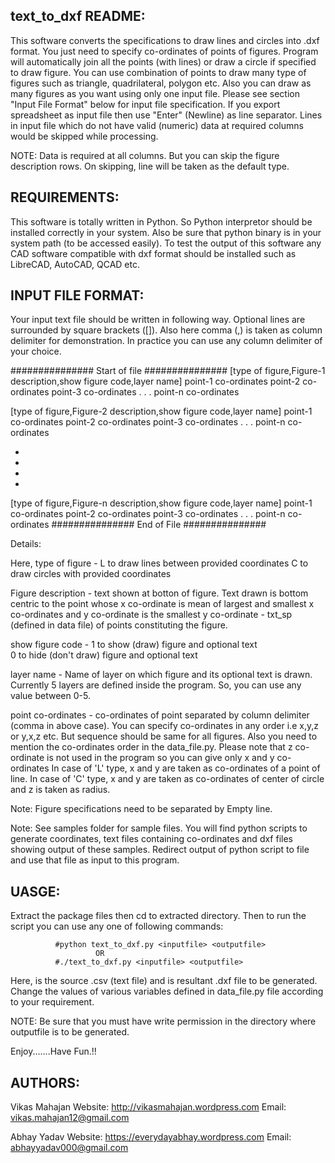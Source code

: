 text_to_dxf README:
--------------------------

This software converts the specifications to draw lines and circles into 
.dxf format. You just need to specify co-ordinates of points of figures. 
Program will automatically join all the points (with lines) or draw a circle 
if specified to draw figure. You can use combination of points to draw many 
type of figures such as triangle, quadrilateral, polygon etc. Also you can 
draw as many figures as you want using only one input file. 
Please see section "Input File Format" below for input file specification. 
If you export spreadsheet as input file then use "Enter" (Newline) as line
separator. Lines in input file which do not have valid (numeric) data at 
required columns would be skipped while processing.   

NOTE:   Data is required at all columns. But you can skip the figure 
        description rows. On skipping, line will be taken as the default
        type.



REQUIREMENTS:
----------------------------

This software is totally written in Python. So Python interpretor should be
installed correctly in your system. Also be sure that python binary is in your
system path (to be accessed easily). To test the output of this software any
CAD software compatible with dxf format should be installed such as LibreCAD,
AutoCAD, QCAD etc.



INPUT FILE FORMAT:
----------------------------

Your input text file should be written in following way. Optional lines are 
surrounded by square brackets ([]). Also here comma (,) is taken as column 
delimiter for demonstration. In practice you can use any column delimiter
of your choice.

############### Start of file ###############
[type of figure,Figure-1 description,show figure code,layer name]
point-1 co-ordinates
point-2 co-ordinates
point-3 co-ordinates
.
.
.
point-n co-ordinates

[type of figure,Figure-2 description,show figure code,layer name]
point-1 co-ordinates
point-2 co-ordinates
point-3 co-ordinates
.
.
.
point-n co-ordinates

-
-
-
-

[type of figure,Figure-n description,show figure code,layer name]
point-1 co-ordinates
point-2 co-ordinates
point-3 co-ordinates
.
.
.
point-n co-ordinates
############### End of File ###############

Details:

Here,
type of figure - L to draw lines between provided coordinates
                 C to draw circles with provided coordinates
 
Figure description - text shown at botton of figure. Text drawn is bottom
                     centric to the point whose x co-ordinate is mean of 
                     largest and smallest x co-ordinates and y co-ordinate 
                     is the smallest y co-ordinate - txt_sp (defined in data 
                     file) of points constituting the figure.

show figure code - 1 to show (draw) figure and optional text   
                   0 to hide (don't draw) figure and optional text
                 
layer name - Name of layer on which figure and its optional text is
             drawn. Currently 5 layers are defined inside the program.
             So, you can use any value between 0-5.

point co-ordinates - co-ordinates of point separated by column delimiter
                     (comma in above case). You can specify co-ordinates
                     in any order i.e x,y,z or y,x,z etc. But sequence should
                     be same for all figures. Also you need to mention 
                     the co-ordinates order in the data_file.py. Please
                     note that z co-ordinate is not used in the program
                     so you can give only x and y co-ordinates
                     In case of 'L' type, x and y are taken as co-ordinates 
                     of a point of line.
                     In case of 'C' type, x and y are taken as co-ordinates 
                     of center of circle and z is taken as radius.
                     

Note:   Figure specifications need to be separated by Empty line.

Note:   See samples folder for sample files. You will find python
        scripts to generate coordinates, text files containing co-ordinates
        and dxf files showing output of these samples. Redirect output of python
        script to file and use that file as input to this program.  



UASGE:
----------------------------

Extract the package files then cd to extracted directory. Then to run 
the script you can use any one of following commands:

              #python text_to_dxf.py <inputfile> <outputfile>
                       OR
              #./text_to_dxf.py <inputfile> <outputfile>

Here, <inputfile> is the source .csv (text file) and <outputfile> is 
resultant .dxf file to be generated. Change the values of various variables
defined in data_file.py file according to your requirement.


NOTE:    Be sure that you must have write permission in the directory
         where outputfile is to be generated.

Enjoy.......Have Fun.!!



AUTHORS:
----------------------------

Vikas Mahajan
Website: http://vikasmahajan.wordpress.com
Email: vikas.mahajan12@gmail.com

Abhay Yadav
Website: https://everydayabhay.wordpress.com
Email: abhayyadav000@gmail.com

